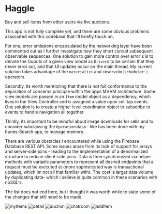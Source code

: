 # Haggle

Buy and sell items from other users via live auctions. 

This app is not fully complete yet, and there are some obvious problems associated with this codebase that I'll briefly touch on. 

For one, error emissions encapsulated by the networking layer have been commented out as I further investigate how they short curcuit subsequent observable sequences. One solution to gain more control over error's is to denote the Ouputs of a given view model as `Driver`s to be certain that they never error out, and that UI updates occur on the main thread. My current solution takes advantage of the `materialize` and `observeOn(scheduler:)` operators.

Secondly, its worth mentioning that there is not full conformance to the separation of concerns principle within the apps MVVM architecture. Some view models are passed in an `Item` model object as a dependency, which lives in the View Controller and is assigned a value upon cell tap events. One solution is to create a higher level coordinator object to subscribe to events to handle navigation all together.

Thirdly, its important to be mindful about image downloads for cells and to consider subclassing the `Operation`class - like has been done with my Itunes-Search app, to manage memory. 

There are various obstacles I encountered while using the Firebase Database REST API. Some issues arose from its lack of support for arrays and server-side joins - leading to the implementation of a denormalized structure to reduce client-side joins. Data is then synchronized via helper methods with variadic parameters to represent all desired endpoints that a request must be executed at (more sophisticated way is transactional updates, which im not all that familiar with). The cost is larger data volume by duplicating data- which i believe is quite common in these scenarios with noSQL's.

The list does not end here, but I thought it was worth while to state some of the changes that still need to be made. 

![myItems](https://user-images.githubusercontent.com/19160637/29998230-ae088660-8fda-11e7-9ea2-b3e0c574279c.png)
![detail](https://user-images.githubusercontent.com/19160637/29998276-b3463c52-8fdb-11e7-94a5-29e62e5d5c2d.png)
![auction](https://user-images.githubusercontent.com/19160637/29998245-03e8880a-8fdb-11e7-8e81-c3c55266c37c.png)
![chatroom](https://user-images.githubusercontent.com/19160637/29998209-173d4c02-8fda-11e7-946f-a33473a2dd92.png)
![addItem](https://user-images.githubusercontent.com/19160637/29998257-65e2370e-8fdb-11e7-91a0-c876f76a92b3.png)


